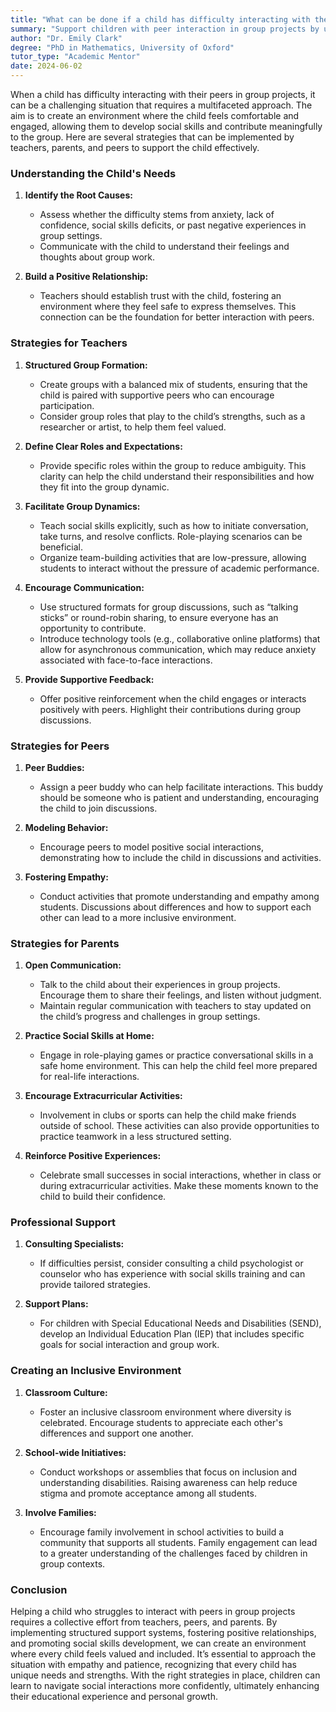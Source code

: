 ```yaml
---
title: "What can be done if a child has difficulty interacting with their peers in group projects?"
summary: "Support children with peer interaction in group projects by understanding their needs, building confidence, and fostering a comfortable environment."
author: "Dr. Emily Clark"
degree: "PhD in Mathematics, University of Oxford"
tutor_type: "Academic Mentor"
date: 2024-06-02
---
```


When a child has difficulty interacting with their peers in group projects, it can be a challenging situation that requires a multifaceted approach. The aim is to create an environment where the child feels comfortable and engaged, allowing them to develop social skills and contribute meaningfully to the group. Here are several strategies that can be implemented by teachers, parents, and peers to support the child effectively.

### **Understanding the Child's Needs**

1. **Identify the Root Causes:**
   - Assess whether the difficulty stems from anxiety, lack of confidence, social skills deficits, or past negative experiences in group settings.
   - Communicate with the child to understand their feelings and thoughts about group work.

2. **Build a Positive Relationship:**
   - Teachers should establish trust with the child, fostering an environment where they feel safe to express themselves. This connection can be the foundation for better interaction with peers.

### **Strategies for Teachers**

1. **Structured Group Formation:**
   - Create groups with a balanced mix of students, ensuring that the child is paired with supportive peers who can encourage participation. 
   - Consider group roles that play to the child’s strengths, such as a researcher or artist, to help them feel valued.

2. **Define Clear Roles and Expectations:**
   - Provide specific roles within the group to reduce ambiguity. This clarity can help the child understand their responsibilities and how they fit into the group dynamic.

3. **Facilitate Group Dynamics:**
   - Teach social skills explicitly, such as how to initiate conversation, take turns, and resolve conflicts. Role-playing scenarios can be beneficial.
   - Organize team-building activities that are low-pressure, allowing students to interact without the pressure of academic performance.

4. **Encourage Communication:**
   - Use structured formats for group discussions, such as “talking sticks” or round-robin sharing, to ensure everyone has an opportunity to contribute.
   - Introduce technology tools (e.g., collaborative online platforms) that allow for asynchronous communication, which may reduce anxiety associated with face-to-face interactions.

5. **Provide Supportive Feedback:**
   - Offer positive reinforcement when the child engages or interacts positively with peers. Highlight their contributions during group discussions.

### **Strategies for Peers**

1. **Peer Buddies:**
   - Assign a peer buddy who can help facilitate interactions. This buddy should be someone who is patient and understanding, encouraging the child to join discussions.

2. **Modeling Behavior:**
   - Encourage peers to model positive social interactions, demonstrating how to include the child in discussions and activities.

3. **Fostering Empathy:**
   - Conduct activities that promote understanding and empathy among students. Discussions about differences and how to support each other can lead to a more inclusive environment.

### **Strategies for Parents**

1. **Open Communication:**
   - Talk to the child about their experiences in group projects. Encourage them to share their feelings, and listen without judgment.
   - Maintain regular communication with teachers to stay updated on the child’s progress and challenges in group settings.

2. **Practice Social Skills at Home:**
   - Engage in role-playing games or practice conversational skills in a safe home environment. This can help the child feel more prepared for real-life interactions.

3. **Encourage Extracurricular Activities:**
   - Involvement in clubs or sports can help the child make friends outside of school. These activities can also provide opportunities to practice teamwork in a less structured setting.

4. **Reinforce Positive Experiences:**
   - Celebrate small successes in social interactions, whether in class or during extracurricular activities. Make these moments known to the child to build their confidence.

### **Professional Support**

1. **Consulting Specialists:**
   - If difficulties persist, consider consulting a child psychologist or counselor who has experience with social skills training and can provide tailored strategies.

2. **Support Plans:**
   - For children with Special Educational Needs and Disabilities (SEND), develop an Individual Education Plan (IEP) that includes specific goals for social interaction and group work.

### **Creating an Inclusive Environment**

1. **Classroom Culture:**
   - Foster an inclusive classroom environment where diversity is celebrated. Encourage students to appreciate each other's differences and support one another.

2. **School-wide Initiatives:**
   - Conduct workshops or assemblies that focus on inclusion and understanding disabilities. Raising awareness can help reduce stigma and promote acceptance among all students.

3. **Involve Families:**
   - Encourage family involvement in school activities to build a community that supports all students. Family engagement can lead to a greater understanding of the challenges faced by children in group contexts.

### **Conclusion**

Helping a child who struggles to interact with peers in group projects requires a collective effort from teachers, peers, and parents. By implementing structured support systems, fostering positive relationships, and promoting social skills development, we can create an environment where every child feels valued and included. It’s essential to approach the situation with empathy and patience, recognizing that every child has unique needs and strengths. With the right strategies in place, children can learn to navigate social interactions more confidently, ultimately enhancing their educational experience and personal growth.
    